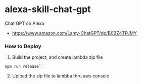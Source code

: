 # alexa-skill-chat-gpt
Chat GPT on Alexa
* https://www.amazon.com/Lamy-ChatGPT/dp/B0BZ4TPJMY

### How to Deploy
1. Build the project, and create lambda zip file
```shell
npm run release``
```
2. Upload the zip file to lambba thru aws console
